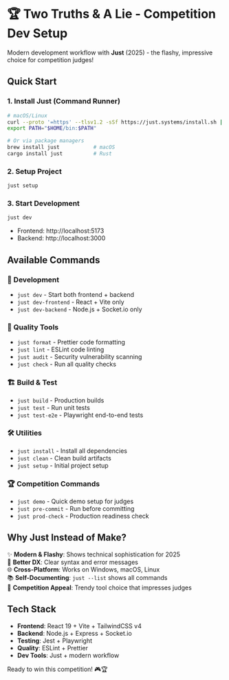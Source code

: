 # 🏆 Two Truths & A Lie - Competition Dev Setup

Modern development workflow with **Just** (2025) - the flashy, impressive choice for competition judges!

## Quick Start

### 1. Install Just (Command Runner)
```bash
# macOS/Linux
curl --proto '=https' --tlsv1.2 -sSf https://just.systems/install.sh | bash -s -- --to ~/bin
export PATH="$HOME/bin:$PATH"

# Or via package managers
brew install just           # macOS
cargo install just          # Rust
```

### 2. Setup Project
```bash
just setup
```

### 3. Start Development
```bash
just dev
```
- Frontend: http://localhost:5173
- Backend: http://localhost:3000

## Available Commands

### 🚀 Development
- `just dev` - Start both frontend + backend
- `just dev-frontend` - React + Vite only
- `just dev-backend` - Node.js + Socket.io only

### 🎯 Quality Tools
- `just format` - Prettier code formatting
- `just lint` - ESLint code linting
- `just audit` - Security vulnerability scanning
- `just check` - Run all quality checks

### 🏗️ Build & Test
- `just build` - Production builds
- `just test` - Run unit tests
- `just test-e2e` - Playwright end-to-end tests

### 🛠️ Utilities
- `just install` - Install all dependencies
- `just clean` - Clean build artifacts
- `just setup` - Initial project setup

### 🏆 Competition Commands
- `just demo` - Quick demo setup for judges
- `just pre-commit` - Run before committing
- `just prod-check` - Production readiness check

## Why Just Instead of Make?

✨ **Modern & Flashy**: Shows technical sophistication for 2025  
🚀 **Better DX**: Clear syntax and error messages  
🌐 **Cross-Platform**: Works on Windows, macOS, Linux  
📚 **Self-Documenting**: `just --list` shows all commands  
🎯 **Competition Appeal**: Trendy tool choice that impresses judges

## Tech Stack

- **Frontend**: React 19 + Vite + TailwindCSS v4
- **Backend**: Node.js + Express + Socket.io
- **Testing**: Jest + Playwright
- **Quality**: ESLint + Prettier
- **Dev Tools**: Just + modern workflow

Ready to win this competition! 🎮🏆
